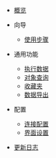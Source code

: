 - [概览](readme.md)
- 向导

  - [使用步骤](quickstart.md)
   
- 通用功能

  - [执行数据](configuration.md)
  - [对象查询](themes.md)
  - [收藏夹](plugins.md)
  - [数据导出](plugins.md)
 
- 配置

  - [连接配置](deploy.md)
  - [界面设置](helpers.md)

 
- [更新日志](changelog.md)
